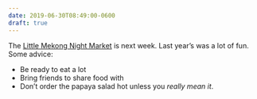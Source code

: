 ```yaml
---
date: 2019-06-30T08:49:00-0600
draft: true
---
```




The [Little Mekong Night Market](http://mspmag.com/arts-and-culture/in-the-little-mekong-night-market/) is next week. Last year’s was a lot of fun. Some advice:

*   Be ready to eat a lot
*   Bring friends to share food with
*   Don’t order the papaya salad hot unless you _really mean it_.



